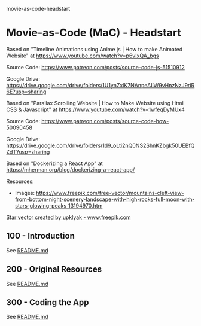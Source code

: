 movie-as-code-headstart
# Movie-as-Code (MaC) - Headstart

Based on "Timeline Animations using Anime js | How to make Animated Website" at https://www.youtube.com/watch?v=p6vIxQA_bgs

Source Code: https://www.patreon.com/posts/source-code-js-51510912

Google Drive: https://drive.google.com/drive/folders/1U1ynZxlK7NAnpeAIlW9vHnzNzJ9riR6E?usp=sharing

Based on "Parallax Scrolling Website | How to Make Website using Html CSS & Javascript" at https://www.youtube.com/watch?v=1wfeqDyMUx4

Source Code: https://www.patreon.com/posts/source-code-how-50090458

Google Drive: https://drive.google.com/drive/folders/1d9_oLti2nQ0NS2ShnKZbgk50UEBfQZdT?usp=sharing

Based on "Dockerizing a React App" at https://mherman.org/blog/dockerizing-a-react-app/

Resources:

- Images: https://www.freepik.com/free-vector/mountains-cleft-view-from-bottom-night-scenery-landscape-with-high-rocks-full-moon-with-stars-glowing-peaks_13194970.htm

<a href='https://www.freepik.com/vectors/star'>Star vector created by upklyak - www.freepik.com</a>

## 100 - Introduction

See [README.md](./100/README.md)

## 200 - Original Resources

See [README.md](./200/README.md)

## 300 - Coding the App

See [README.md](./300/README.md)

